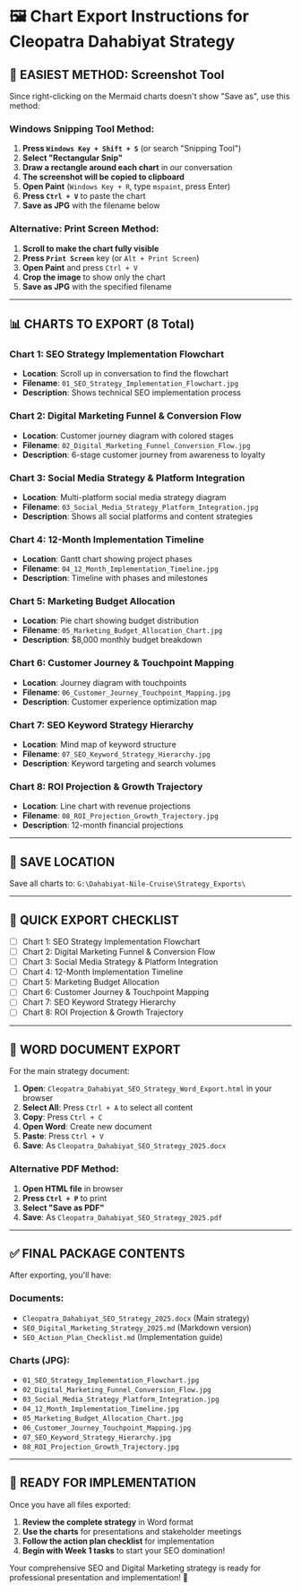 # 🖼️ Chart Export Instructions for Cleopatra Dahabiyat Strategy

## 📱 **EASIEST METHOD: Screenshot Tool**

Since right-clicking on the Mermaid charts doesn't show "Save as", use this method:

### **Windows Snipping Tool Method:**

1. **Press `Windows Key + Shift + S`** (or search "Snipping Tool")
2. **Select "Rectangular Snip"**
3. **Draw a rectangle around each chart** in our conversation
4. **The screenshot will be copied to clipboard**
5. **Open Paint** (`Windows Key + R`, type `mspaint`, press Enter)
6. **Press `Ctrl + V`** to paste the chart
7. **Save as JPG** with the filename below

### **Alternative: Print Screen Method:**

1. **Scroll to make the chart fully visible**
2. **Press `Print Screen`** key (or `Alt + Print Screen`)
3. **Open Paint** and press `Ctrl + V`
4. **Crop the image** to show only the chart
5. **Save as JPG** with the specified filename

---

## 📊 **CHARTS TO EXPORT (8 Total)**

### **Chart 1: SEO Strategy Implementation Flowchart**
- **Location**: Scroll up in conversation to find the flowchart
- **Filename**: `01_SEO_Strategy_Implementation_Flowchart.jpg`
- **Description**: Shows technical SEO implementation process

### **Chart 2: Digital Marketing Funnel & Conversion Flow**
- **Location**: Customer journey diagram with colored stages
- **Filename**: `02_Digital_Marketing_Funnel_Conversion_Flow.jpg`
- **Description**: 6-stage customer journey from awareness to loyalty

### **Chart 3: Social Media Strategy & Platform Integration**
- **Location**: Multi-platform social media strategy diagram
- **Filename**: `03_Social_Media_Strategy_Platform_Integration.jpg`
- **Description**: Shows all social platforms and content strategies

### **Chart 4: 12-Month Implementation Timeline**
- **Location**: Gantt chart showing project phases
- **Filename**: `04_12_Month_Implementation_Timeline.jpg`
- **Description**: Timeline with phases and milestones

### **Chart 5: Marketing Budget Allocation**
- **Location**: Pie chart showing budget distribution
- **Filename**: `05_Marketing_Budget_Allocation_Chart.jpg`
- **Description**: $8,000 monthly budget breakdown

### **Chart 6: Customer Journey & Touchpoint Mapping**
- **Location**: Journey diagram with touchpoints
- **Filename**: `06_Customer_Journey_Touchpoint_Mapping.jpg`
- **Description**: Customer experience optimization map

### **Chart 7: SEO Keyword Strategy Hierarchy**
- **Location**: Mind map of keyword structure
- **Filename**: `07_SEO_Keyword_Strategy_Hierarchy.jpg`
- **Description**: Keyword targeting and search volumes

### **Chart 8: ROI Projection & Growth Trajectory**
- **Location**: Line chart with revenue projections
- **Filename**: `08_ROI_Projection_Growth_Trajectory.jpg`
- **Description**: 12-month financial projections

---

## 📁 **SAVE LOCATION**

Save all charts to: `G:\Dahabiyat-Nile-Cruise\Strategy_Exports\`

---

## 🎯 **QUICK EXPORT CHECKLIST**

- [ ] Chart 1: SEO Strategy Implementation Flowchart
- [ ] Chart 2: Digital Marketing Funnel & Conversion Flow
- [ ] Chart 3: Social Media Strategy & Platform Integration
- [ ] Chart 4: 12-Month Implementation Timeline
- [ ] Chart 5: Marketing Budget Allocation
- [ ] Chart 6: Customer Journey & Touchpoint Mapping
- [ ] Chart 7: SEO Keyword Strategy Hierarchy
- [ ] Chart 8: ROI Projection & Growth Trajectory

---

## 📄 **WORD DOCUMENT EXPORT**

For the main strategy document:

1. **Open**: `Cleopatra_Dahabiyat_SEO_Strategy_Word_Export.html` in your browser
2. **Select All**: Press `Ctrl + A` to select all content
3. **Copy**: Press `Ctrl + C`
4. **Open Word**: Create new document
5. **Paste**: Press `Ctrl + V`
6. **Save**: As `Cleopatra_Dahabiyat_SEO_Strategy_2025.docx`

### **Alternative PDF Method:**
1. **Open HTML file** in browser
2. **Press `Ctrl + P`** to print
3. **Select "Save as PDF"**
4. **Save**: As `Cleopatra_Dahabiyat_SEO_Strategy_2025.pdf`

---

## ✅ **FINAL PACKAGE CONTENTS**

After exporting, you'll have:

### **Documents:**
- `Cleopatra_Dahabiyat_SEO_Strategy_2025.docx` (Main strategy)
- `SEO_Digital_Marketing_Strategy_2025.md` (Markdown version)
- `SEO_Action_Plan_Checklist.md` (Implementation guide)

### **Charts (JPG):**
- `01_SEO_Strategy_Implementation_Flowchart.jpg`
- `02_Digital_Marketing_Funnel_Conversion_Flow.jpg`
- `03_Social_Media_Strategy_Platform_Integration.jpg`
- `04_12_Month_Implementation_Timeline.jpg`
- `05_Marketing_Budget_Allocation_Chart.jpg`
- `06_Customer_Journey_Touchpoint_Mapping.jpg`
- `07_SEO_Keyword_Strategy_Hierarchy.jpg`
- `08_ROI_Projection_Growth_Trajectory.jpg`

---

## 🚀 **READY FOR IMPLEMENTATION**

Once you have all files exported:
1. **Review the complete strategy** in Word format
2. **Use the charts** for presentations and stakeholder meetings
3. **Follow the action plan checklist** for implementation
4. **Begin with Week 1 tasks** to start your SEO domination!

Your comprehensive SEO and Digital Marketing strategy is ready for professional presentation and implementation! 🎯
